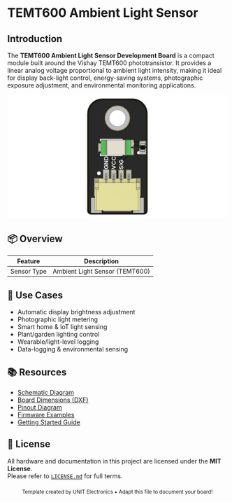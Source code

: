 
# TEMT600 Ambient Light Sensor

## Introduction

The **TEMT600 Ambient Light Sensor Development Board** is a compact module built around the Vishay TEMT600 phototransistor. It provides a linear analog voltage proportional to ambient light intensity, making it ideal for display back-light control, energy-saving systems, photographic exposure adjustment, and environmental monitoring applications.


<div align="center">
  <img src="hardware/resources/unit_top_V_0_0_1_ue0098_TEMT6000.png" width="500px" alt="Development Board">
</div>



## 📦 Overview

| Feature                 | Description                                                   |
|------------------------|---------------------------------------------------------------|
| Sensor Type            | Ambient Light Sensor (TEMT600)                                |




## 🧪 Use Cases

- Automatic display brightness adjustment  
- Photographic light metering  
- Smart home & IoT light sensing  
- Plant/garden lighting control  
- Wearable/light-level logging  
- Data-logging & environmental sensing



## 📚 Resources

- [Schematic Diagram](https://github.com/UNIT-Electronics-MX/unit_temt600_ambient_light_sensor/blob/main/hardware/README.md#hardware)
- [Board Dimensions (DXF)](https://github.com/UNIT-Electronics-MX/unit_temt600_ambient_light_sensor/blob/main/hardware/README.md#-dimensions)
- [Pinout Diagram](https://github.com/UNIT-Electronics-MX/unit_temt600_ambient_light_sensor/blob/main/hardware/README.md#-dimensions)
- [Firmware Examples](firmware/)
- [Getting Started Guide](docs/getting_started.md)



## 📝 License

All hardware and documentation in this project are licensed under the **MIT License**.  
Please refer to [`LICENSE.md`](LICENSE.md) for full terms.



<div align="center">
  <sub>Template created by UNIT Electronics • Adapt this file to document your board!</sub>
</div>

